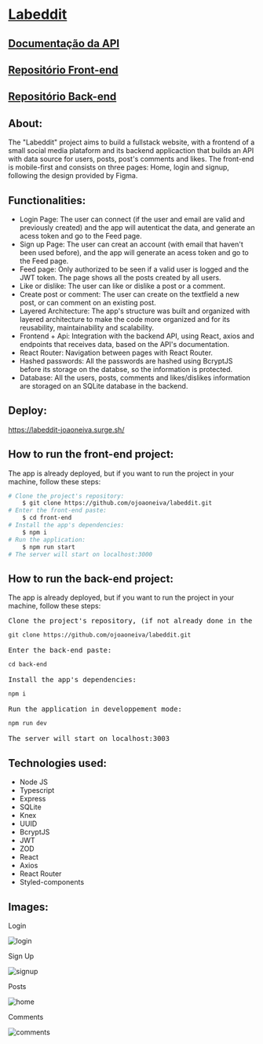 # [Labeddit](https://labeddit-joaoneiva.surge.sh/)

## [Documentação da API](https://documenter.getpostman.com/view/27685475/2s9Y5eMeZG)
## [Repositório Front-end](https://github.com/ojoaoneiva/labeddit/tree/main/front-end)
## [Repositório Back-end](https://github.com/ojoaoneiva/labeddit/tree/main/back-end)

## About:
The "Labeddit" project aims to build a fullstack website, with a frontend of a small social media plataform and its backend applicaction that builds an API with data source for users, posts, post's comments and likes. The front-end is mobile-first and consists on three pages: Home, login and signup, following the design provided by Figma.

## Functionalities:
- Login Page: The user can connect (if the user and email are valid and previously created) and the app will autenticat the data, and generate an acess token and go to the Feed page.
- Sign up Page: The user can creat an account (with email that haven't been used before), and the app will generate an acess token and go to the Feed page.
- Feed page: Only authorized to be seen if a valid user is logged and the JWT token. The page shows all the posts created by all users.
- Like or dislike: The user can like or dislike a post or a comment.
- Create post or comment: The user can create on the textfield a new post, or can comment on an existing post.
- Layered Architecture: The app's structure was built and organized with layered architecture to make the code more organized and for its reusability, maintainability and scalability.
- Frontend + Api: Integration with the backend API, using React, axios and endpoints that receives data, based on the API's documentation.
- React Router: Navigation between pages with React Router.
- Hashed passwords: All the passwords are hashed using BcryptJS before its storage on the databse, so the information is protected.
- Database: All the users, posts, comments and likes/dislikes information are storaged on an SQLite database in the backend.

## Deploy:
https://labeddit-joaoneiva.surge.sh/

## How to run the front-end project:
The app is already deployed, but if you want to run the project in your machine, follow these steps:

```bash
# Clone the project's repository:
    $ git clone https://github.com/ojoaoneiva/labeddit.git
# Enter the front-end paste:
    $ cd front-end
# Install the app's dependencies:
    $ npm i
# Run the application:
    $ npm run start
# The server will start on localhost:3000
```

## How to run the back-end project:
The app is already deployed, but if you want to run the project in your machine, follow these steps:

<pre>
Clone the project's repository, (if not already done in the front-end instructions):
<code>
git clone https://github.com/ojoaoneiva/labeddit.git
</code>
Enter the back-end paste:
<code>
cd back-end
</code>
Install the app's dependencies:
<code>
npm i
</code>
Run the application in developpement mode:
<code>
npm run dev
</code>
The server will start on localhost:3003
</pre>


## Technologies used:
- Node JS
- Typescript
- Express
- SQLite
- Knex
- UUID
- BcryptJS
- JWT
- ZOD
- React
- Axios
- React Router
- Styled-components

## Images:

Login

![login](https://github.com/ojoaoneiva/labeddit/assets/122841627/8a25f135-a40a-4425-9427-09e7c0860024)

Sign Up

![signup](https://github.com/ojoaoneiva/labeddit/assets/122841627/79546f4f-48b8-4c57-aa4b-011055b2f65e)

Posts

![home](https://github.com/ojoaoneiva/labeddit/assets/122841627/bb4f37fd-9c20-4063-9a7d-d682cc9220a6)

Comments

![comments](https://github.com/ojoaoneiva/labeddit/assets/122841627/4d34b583-0d42-44d0-b492-5089ea7dfc07)
